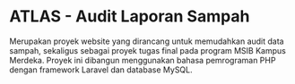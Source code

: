 # ATLAS - Audit Laporan Sampah
Merupakan proyek website yang dirancang untuk memudahkan audit data sampah, sekaligus sebagai proyek tugas final pada program MSIB Kampus Merdeka. Proyek ini dibangun menggunakan bahasa pemrograman PHP dengan framework Laravel dan database MySQL.
